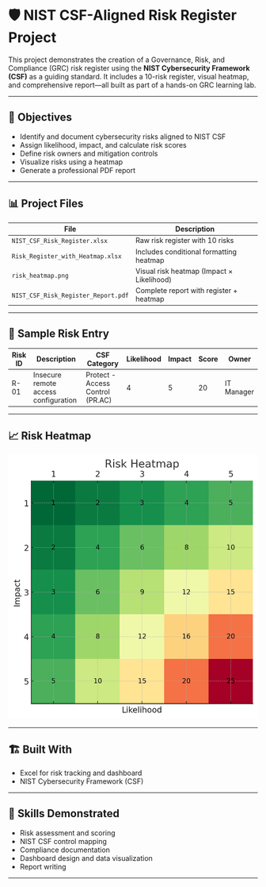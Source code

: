 # 🛡️ NIST CSF-Aligned Risk Register Project

This project demonstrates the creation of a Governance, Risk, and Compliance (GRC) risk register using the **NIST Cybersecurity Framework (CSF)** as a guiding standard. It includes a 10-risk register, visual heatmap, and comprehensive report—all built as part of a hands-on GRC learning lab.

---

## 📌 Objectives

- Identify and document cybersecurity risks aligned to NIST CSF
- Assign likelihood, impact, and calculate risk scores
- Define risk owners and mitigation controls
- Visualize risks using a heatmap
- Generate a professional PDF report

---

## 📊 Project Files

| File | Description |
|------|-------------|
| `NIST_CSF_Risk_Register.xlsx` | Raw risk register with 10 risks |
| `Risk_Register_with_Heatmap.xlsx` | Includes conditional formatting heatmap |
| `risk_heatmap.png` | Visual risk heatmap (Impact × Likelihood) |
| `NIST_CSF_Risk_Register_Report.pdf` | Complete report with register + heatmap |

---

## 🧩 Sample Risk Entry

| Risk ID | Description                            | CSF Category                          | Likelihood | Impact | Score | Owner       |
|---------|----------------------------------------|----------------------------------------|------------|--------|-------|-------------|
| R-01    | Insecure remote access configuration   | Protect - Access Control (PR.AC)       | 4          | 5      | 20    | IT Manager  |

---

## 📈 Risk Heatmap

![Risk Heatmap](risk_heatmap.png)

---

## 🏗️ Built With

- Excel for risk tracking and dashboard
- NIST Cybersecurity Framework (CSF)

---

## 🧠 Skills Demonstrated

- Risk assessment and scoring
- NIST CSF control mapping
- Compliance documentation
- Dashboard design and data visualization
- Report writing

---
